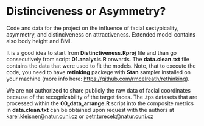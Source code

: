 # Distinciveness or Asymmetry?
Code and data for the project on the influence of facial sextypicality, asymmetry, and distinciveness on attractiveness. Extended model contains also body height and BMI.

It is a good idea to start from **Distinctiveness.Rproj** file and than go consecutively from script **01.analysis.R** onwards.
The **data.clean.txt** file contains the data that were used to fit the models. Note, that to execute the code, you need to have **retinking** packege with **Stan** sampler installed on your machine (more info here: https://github.com/rmcelreath/rethinking).

We are not authorized to share publicly the raw data of facial coordinates because of the recognizability of the target faces. The .tps datasets that are processed within the **00_data_arrange.R** script into the composite metrics in **data.clean.txt** can be obtained upon request with the authors at karel.kleisner@natur.cuni.cz or petr.turecek@natur.cuni.cz
